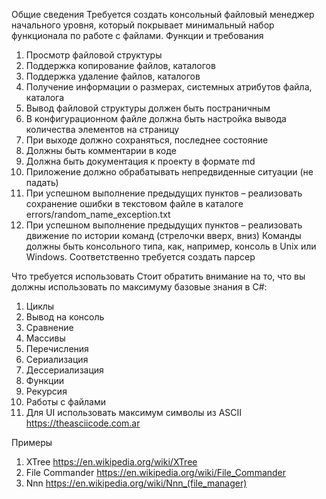 Общие сведения
Требуется создать консольный файловый менеджер начального уровня, который
покрывает минимальный набор функционала по работе с файлами.
Функции и требования
1. Просмотр файловой структуры
2. Поддержка копирование файлов, каталогов
3. Поддержка удаление файлов, каталогов
4. Получение информации о размерах, системных атрибутов файла, каталога
5. Вывод файловой структуры должен быть постраничным
6. В конфигурационном файле должна быть настройка вывода количества
   элементов на страницу
7. При выходе должно сохраняться, последнее состояние
8. Должны быть комментарии в коде
9. Должна быть документация к проекту в формате md
10. Приложение должно обрабатывать непредвиденные ситуации (не падать)
11. При успешном выполнение предыдущих пунктов – реализовать сохранение ошибки
    в текстовом файле в каталоге errors/random_name_exception.txt
12. При успешном выполнение предыдущих пунктов – реализовать движение по
    истории команд (стрелочки вверх, вниз)
    Команды должны быть консольного типа, как, например, консоль в Unix или Windows.
    Соответственно требуется создать парсер

Что требуется использовать
Стоит обратить внимание на то, что вы должны использовать по максимуму базовые
знания в C#:
1. Циклы
2. Вывод на консоль
3. Сравнение
4. Массивы
5. Перечисления
6. Сериализация
7. Дессериализация
8. Функции
9. Рекурсия
10. Работы с файлами
11. Для UI использовать максимум символы из ASCII https://theasciicode.com.ar

Примеры
1. XTree https://en.wikipedia.org/wiki/XTree
2. File Commander https://en.wikipedia.org/wiki/File_Commander
3. Nnn https://en.wikipedia.org/wiki/Nnn_(file_manager)
